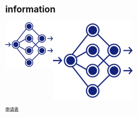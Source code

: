 # information

<img src="https://github.com/lz1159435992/information/blob/master/tester/001.png" width="50%">
<img src="https://github.com/lz1159435992/information/blob/master/tester/001.png" width=30% height=30% align=left>

[申请表](https://github.com/lz1159435992/information/blob/master/tester/001.doc)
